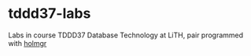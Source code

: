 # tddd37-labs
Labs in course TDDD37 Database Technology at LiTH, pair programmed with [holmgr](https://github.com/holmgr)
